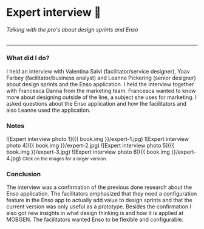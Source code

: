 # Expert interview 🎤
###### Talking with the pro's about design sprints and Enso
---

### What did I do?
I held an interview with Valentina Salvi (facilitator/service designer), Yoav Farbey (facilitator/business analyst) and Leanne Pickering (senior designer) about design sprints and the Enso application. I held the interview together with Francesca Danna from the marketing team. Francesca wanted to know more about designing outside of the line, a subject she uses for marketing. I asked questions about the Enso application and how the facilitators and also Leanne used the application.

### Notes
![Expert interview photo 1]({{ book.img }}/expert-1.jpg)
![Expert interview photo 4]({{ book.img }}/expert-2.jpg)
![Expert interview photo 5]({{ book.img }}/expert-3.jpg)
![Expert interview photo 6]({{ book.img }}/expert-4.jpg)
<span style="font-size: 85%">Click on the images for a larger version.</span>

### Conclusion
The interview was a confirmation of the previous done research about the Enso application. The facilitators emphasized that they need a configuration feature in the Enso app to actually add value to design sprints and that the current version was only useful as a prototype. Besides the confirmation I also got new insights in what design thinking is and how it is applied at MOBGEN. The facilitators wanted Enso to be flexible and configurable.
